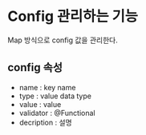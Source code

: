 # Config 관리하는 기능 

Map 방식으로 config 값을 관리한다. 

## config 속성
- name : key name
- type : value data type
- value : value
- validator : @Functional
- decription : 설명

